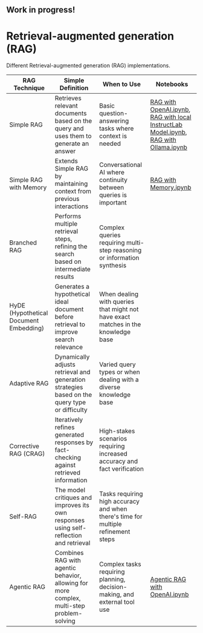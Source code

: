 ## Work in progress!

# Retrieval-augmented generation (RAG)
Different Retrieval-augmented generation (RAG) implementations.

| RAG Technique                      | Simple Definition                                                                 | When to Use                                                                           | Notebooks
|------------------------------------|------------------------------------------------------------------------------------|---------------------------------------------------------------------------------------|-------------------------------------------------------|
| Simple RAG                         | Retrieves relevant documents based on the query and uses them to generate an answer| Basic question-answering tasks where context is needed                                | [RAG with OpenAI.ipynb](/RAG%20with%20OpenAI.ipynb), [RAG with local InstructLab Model.ipynb](/RAG%20with%20local%20InstructLab.ipynb), [RAG with Ollama.ipynb](/RAG%20with%20Ollama.ipynb) |
| Simple RAG with Memory             | Extends Simple RAG by maintaining context from previous interactions               | Conversational AI where continuity between queries is important                       | [RAG with Memory.ipynb](/RAG%20with%20Memory.ipynb)|
| Branched RAG                       | Performs multiple retrieval steps, refining the search based on intermediate results| Complex queries requiring multi-step reasoning or information synthesis               | |
| HyDE (Hypothetical Document Embedding) | Generates a hypothetical ideal document before retrieval to improve search relevance| When dealing with queries that might not have exact matches in the knowledge base      | |
| Adaptive RAG                       | Dynamically adjusts retrieval and generation strategies based on the query type or difficulty| Varied query types or when dealing with a diverse knowledge base                       | |
| Corrective RAG (CRAG)              | Iteratively refines generated responses by fact-checking against retrieved information| High-stakes scenarios requiring increased accuracy and fact verification               | |
| Self-RAG                           | The model critiques and improves its own responses using self-reflection and retrieval| Tasks requiring high accuracy and when there's time for multiple refinement steps     | |
| Agentic RAG                        | Combines RAG with agentic behavior, allowing for more complex, multi-step problem-solving| Complex tasks requiring planning, decision-making, and external tool use              |[Agentic RAG with OpenAI.ipynb](/Agentic%20RAG%20with%20OpenAI.ipynb)|
 
